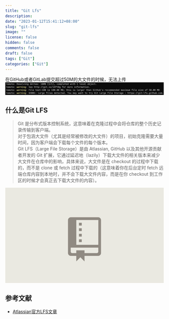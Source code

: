 ```yaml
---
title: "Git Lfs"
description:
date: "2023-01-12T15:41:12+08:00"
slug: "git-lfs"
image: ""
license: false
hidden: false
comments: false
draft: false
tags: ["Git"]
categories: ["Git"]
---
```


在GitHub或者GitLab提交超过50M的大文件的时候，无法上传
![git-maximum-file-size](git-maximum-file-size.png)

## 什么是Git LFS

> Git 是分布式版本控制系统，这意味着在克隆过程中会将仓库的整个历史记录传输到客户端。\
> 对于包涵大文件（尤其是经常被修改的大文件）的项目，初始克隆需要大量时间，因为客户端会下载每个文件的每个版本。\
> Git LFS（Large File Storage）是由 Atlassian, GitHub 以及其他开源贡献者开发的 Git 扩展，它通过延迟地（lazily）下载大文件的相关版本来减少大文件在仓库中的影响，具体来说，大文件是在 checkout 的过程中下载的，而不是 clone 或 fetch 过程中下载的（这意味着你在后台定时 fetch 远端仓库内容到本地时，并不会下载大文件内容，而是在你 checkout 到工作区的时候才会真正去下载大文件的内容）。

![git-lfs](git-lfs.gif)

## 参考文献

- [Atlassian官方LFS文章](https://www.atlassian.com/git/tutorials/git-lfs)
